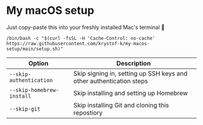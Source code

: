 # My macOS setup

Just copy-paste this into your freshly installed Mac's terminal 🚀

```console
/bin/bash -c "$(curl -fsSL -H 'Cache-Control: no-cache' https://raw.githubusercontent.com/krystof-k/my-macos-setup/main/setup.sh)"
```

| Option | Description |
| - | - |
| `--skip-authentication` | Skip signing in, setting up SSH keys and other authentication steps |
| `--skip-homebrew-install` | Skip installing and setting up Homebrew |
| `--skip-git` | Skip installing Git and cloning this repostiory |
